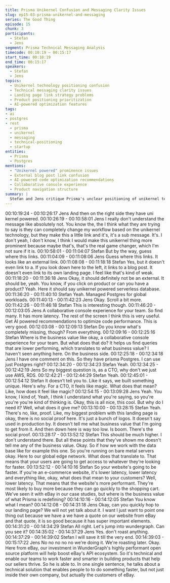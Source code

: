 ```yaml
---
title: Prisma Unikernel Confusion and Messaging Clarity Issues
slug: ep15-03-prisma-unikernel-and-messaging
series: The Good Thing
episode: 15
chunk: 3
participants:
  - Stefan
  - Jens
segment: Prisma Technical Messaging Analysis
timecode: 00:10:19 – 00:15:17
start_time: 00:10:19
end_time: 00:15:17
speakers:
  - Stefan
  - Jens
topics:
  - Unikernel technology positioning confusion
  - Technical messaging clarity issues
  - Landing page link strategy problems
  - Product positioning prioritization
  - AI-powered optimization features
tags:
- ai
- postgres
- rest
  - prisma
  - unikernel
  - messaging
  - technical-positioning
  - startup
entities:
  - Prisma
  - Postgres
mentions:
  - "Unikernel powered" prominence issues
  - External blog post link confusion
  - AI-powered code optimization recommendations
  - Collaborative console experience
  - Product navigation structure
summary: |
  Stefan and Jens critique Prisma's unclear positioning of unikernel technology, noting it's buried as a small link leading to an external blog post rather than being prominently featured. They discuss how technical differentiators like unikernel should be more prominent if they're truly game-changing, and analyze the product's messaging hierarchy and navigation issues.
---
```


00:10:19:24 - 00:10:26:17
Jens
And then on the right side they have uni kernel powered.
00:10:26:19 - 00:10:58:01
Jens
I really don't understand the message like absolutely not. You know the, the I think what they
are trying to say is they can completely change my workflow based on the unikernel technology,
but they make this a little link and it's, it's a sub message. It's. I don't yeah, I don't know, I think I
would make this unikernel thing more prominent because maybe that's, that's the real game
changer, which I'm not sure if it is.
00:10:58:01 - 00:11:04:07
Stefan
But by the way, guess where this links.
00:11:04:09 - 00:11:08:06
Jens
Guess where this links. It looks like an external link.
00:11:08:08 - 00:11:18:18
Stefan
Yes, but it doesn't even link to a. If you look down here to the left, it links to a blog post. It
doesn't even link to its own landing page. I feel like that's kind of weak.
00:11:18:20 - 00:11:36:18
Jens
Okay, it should definitely not be an external. It should be, yeah. You know, if you click on product
or can you have a product? Yeah. Here it should say unikernel powered serverless database.
00:11:36:20 - 00:11:40:10
Stefan
Yeah. Managed Postgres for global workloads.
00:11:40:13 - 00:11:42:23
Jens
Okay. Scroll a bit more.
00:11:42:26 - 00:11:46:18
Stefan
This is interesting though.
00:11:46:20 - 00:12:03:05
Jens
A collaborative console experience for your team. So find many. It has more latency. The rest of
the screen I think this is very useful. Get AI powered recommendations to optimize code
performance. This is very good.
00:12:03:08 - 00:12:09:13
Stefan
Do you know what's completely missing, though? From everything.
00:12:09:16 - 00:12:25:16
Stefan
Where is the business value like okay, a collaborative console experience for your team. But
what does that do? It helps us find queries that are lower performing, which translates to what
business value? I haven't seen anything here. On the business side.
00:12:25:18 - 00:12:34:18
Jens
I have one comment on this. So they have prisma Postgres. I can use just Postgres right?
00:12:34:20 - 00:12:34:23
Stefan
Yeah.
00:12:34:25 - 00:12:42:19
Jens
So my biggest question is, as a CTO, why don't we just use AWS, RDS.
00:12:42:21 - 00:12:44:29
Stefan
Yeah.
00:12:45:01 - 00:12:54:12
Stefan
It doesn't tell you to. Like it says, we built something unique. Here's why. For a CTO, it feels like
magic. What does that mean? Like, how does it feel like magic?
00:12:54:15 - 00:13:09:28
Jens
Yeah. You know, I kind of, Yeah, I think I understand what you're saying, so you're you're you're
kind of thinking is. Okay, this is all nice, this cool. But why do I need it? Well, what does it give
me?
00:13:10:00 - 00:13:28:15
Stefan
Yeah. There's no, like, proof. Like, my biggest problem with this landing page is okay, there is no
social proof here. It's just a bunch of logos. It doesn't say used in production by. It doesn't tell
me what business value that I'm going to get from it. And then down here is way too low. Is
boom. There's the social proof.
00:13:28:17 - 00:13:52:12
Stefan
This should be much higher. I don't understand there. But all these points that they've shown me
doesn't tell me any of the business value. Okay. So if how we work with the data base like for
example this one. So you're running on bare metal servers okay. Here to our global edge
network. What does that translate to. That means that your users are going to get access to
whatever they're looking for faster.
00:13:52:12 - 00:14:10:16
Stefan
So your website's going to be faster. If you're an e-commerce website, it's lower latency, lower
latency and everything like, okay, what does that mean to your customers? Well, lower latency.
That means that the website's more performant. They're most likely to buy more because they
can go quickly to the shopping cart. We've seen it with eBay in our case studies, but where is
the business value of what Prisma is redefining?
00:14:10:16 - 00:14:12:05
Stefan
You know what I mean?
00:14:12:08 - 00:14:31:18
Jens
Okay, can you quickly hop to our landing page? We will not yet talk about it. I want I just want to
point one thing out because we have a we have a quote on our website from eBay and that
quote, it is so good because it has super important elements.
00:14:31:20 - 00:14:34:29
Stefan
All right. Let's jump into wundergraph. Can you see it?
00:14:35:02 - 00:14:37:29
Jens
Yes. don't roast anything.
00:14:37:29 - 00:14:39:02
Stefan
I will save it till the very end.
00:14:39:03 - 00:15:17:22
Jens
No no no no no we're doing it. We're roasting later. Okay. Here from eBay, our investment in
WunderGraph's highly performant open source platform will help boost eBay's API ecosystem.
So it's technical and enable our teams to work faster and smarter in building products that help
our sellers thrive. So he is able to. In one single sentence, he talks about a technical solution
that enables people to to do something faster, but not just inside their own company, but actually
the customers of eBay.
